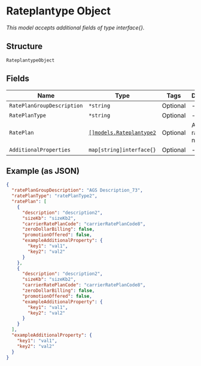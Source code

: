 
# Rateplantype Object

*This model accepts additional fields of type interface{}.*

## Structure

`RateplantypeObject`

## Fields

| Name | Type | Tags | Description |
|  --- | --- | --- | --- |
| `RatePlanGroupDescription` | `*string` | Optional | - |
| `RatePlanType` | `*string` | Optional | - |
| `RatePlan` | [`[]models.Rateplantype2`](../../doc/models/rateplantype-2.md) | Optional | An array of rateplan names |
| `AdditionalProperties` | `map[string]interface{}` | Optional | - |

## Example (as JSON)

```json
{
  "ratePlanGroupDescription": "AGS Description_73",
  "ratePlanType": "ratePlanType2",
  "ratePlan": [
    {
      "description": "description2",
      "sizeKb": "sizeKb2",
      "carrierRatePlanCode": "carrierRatePlanCode8",
      "zeroDollarBilling": false,
      "promotionOffered": false,
      "exampleAdditionalProperty": {
        "key1": "val1",
        "key2": "val2"
      }
    },
    {
      "description": "description2",
      "sizeKb": "sizeKb2",
      "carrierRatePlanCode": "carrierRatePlanCode8",
      "zeroDollarBilling": false,
      "promotionOffered": false,
      "exampleAdditionalProperty": {
        "key1": "val1",
        "key2": "val2"
      }
    }
  ],
  "exampleAdditionalProperty": {
    "key1": "val1",
    "key2": "val2"
  }
}
```

